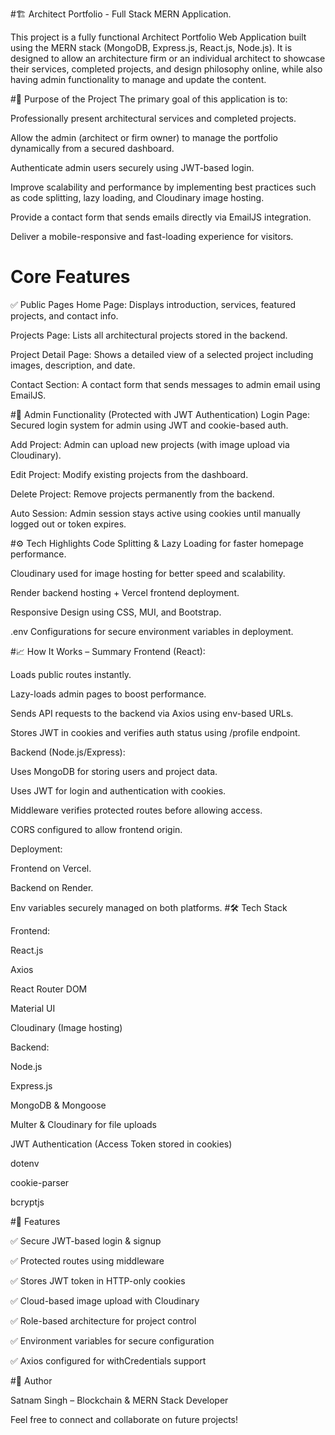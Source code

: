 #🏗️ Architect Portfolio - Full Stack MERN Application.

This project is a fully functional Architect Portfolio Web Application built using the MERN stack (MongoDB, Express.js, React.js, Node.js). It is designed to allow an architecture firm or an individual architect to showcase their services, completed projects, and design philosophy online, while also having admin functionality to manage and update the content.

#🎯 Purpose of the Project
  The primary goal of this application is to:
  
  Professionally present architectural services and completed projects.
  
  Allow the admin (architect or firm owner) to manage the portfolio dynamically from a secured dashboard.
  
  Authenticate admin users securely using JWT-based login.
  
  Improve scalability and performance by implementing best practices such as code splitting, lazy loading, and Cloudinary image hosting.
  
  Provide a contact form that sends emails directly via EmailJS integration.
  
  Deliver a mobile-responsive and fast-loading experience for visitors.

# Core Features
✅ Public Pages
  Home Page: Displays introduction, services, featured projects, and contact info.
  
  Projects Page: Lists all architectural projects stored in the backend.
  
  Project Detail Page: Shows a detailed view of a selected project including images, description, and date.
  
  Contact Section: A contact form that sends messages to admin email using EmailJS.

#🔐 Admin Functionality (Protected with JWT Authentication)
  Login Page: Secured login system for admin using JWT and cookie-based auth.
  
  Add Project: Admin can upload new projects (with image upload via Cloudinary).
  
  Edit Project: Modify existing projects from the dashboard.
  
  Delete Project: Remove projects permanently from the backend.
  
  Auto Session: Admin session stays active using cookies until manually logged out or token expires.

#⚙️ Tech Highlights
  Code Splitting & Lazy Loading for faster homepage performance.
  
  Cloudinary used for image hosting for better speed and scalability.
  
  Render backend hosting + Vercel frontend deployment.
  
  Responsive Design using CSS, MUI, and Bootstrap.
  
  .env Configurations for secure environment variables in deployment.

#📈 How It Works – Summary
  Frontend (React):
  
  Loads public routes instantly.
  
  Lazy-loads admin pages to boost performance.
  
  Sends API requests to the backend via Axios using env-based URLs.
  
  Stores JWT in cookies and verifies auth status using /profile endpoint.
  
  Backend (Node.js/Express):
  
  Uses MongoDB for storing users and project data.
  
  Uses JWT for login and authentication with cookies.
  
  Middleware verifies protected routes before allowing access.
  
  CORS configured to allow frontend origin.
  
  Deployment:
  
  Frontend on Vercel.
  
  Backend on Render.
  
  Env variables securely managed on both platforms.
#🛠️ Tech Stack

  Frontend:
  
  React.js
  
  Axios
  
  React Router DOM
  
  Material UI
  
  Cloudinary (Image hosting)
  
  Backend:
  
  Node.js
  
  Express.js
  
  MongoDB & Mongoose
  
  Multer & Cloudinary for file uploads
  
  JWT Authentication (Access Token stored in cookies)
  
  dotenv
  
  cookie-parser
  
  bcryptjs

#🔐 Features

  ✅ Secure JWT-based login & signup
  
  ✅ Protected routes using middleware
  
  ✅ Stores JWT token in HTTP-only cookies
  
  ✅ Cloud-based image upload with Cloudinary
  
  ✅ Role-based architecture for project control
  
  ✅ Environment variables for secure configuration
  
  ✅ Axios configured for withCredentials support

#🤝 Author

  Satnam Singh – Blockchain & MERN Stack Developer
  
  Feel free to connect and collaborate on future projects!
